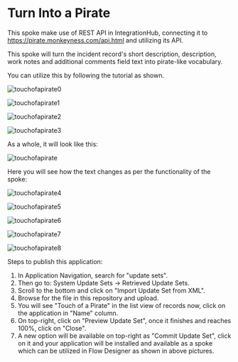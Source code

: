 # Turn Into a Pirate
This spoke make use of REST API in IntegrationHub, connecting it to https://pirate.monkeyness.com/api.html and utilizing its API.

This spoke will turn the incident record's short description, description, work notes and additional comments field text into pirate-like vocabulary.

You can utilize this by following the tutorial as shown.

![touchofapirate0](https://github.com/user-attachments/assets/b02950c6-8ff2-4476-b918-1df38dddaaf6)


![touchofapirate1](https://github.com/user-attachments/assets/3f5062a1-bb87-4c0d-b724-5f56a88f601a)


![touchofapirate2](https://github.com/user-attachments/assets/7dc252a8-355b-4a57-8950-dec744c7ba75)


![touchofapirate3](https://github.com/user-attachments/assets/dccfa443-2298-485e-84dd-b14043355fce)


As a whole, it will look like this:

![touchofapirate](https://github.com/user-attachments/assets/2c80c4af-5710-4c16-b895-cc97c4e4780e)



Here you will see how the text changes as per the functionality of the spoke:

![touchofapirate4](https://github.com/user-attachments/assets/f8ca4f63-9618-4594-9dbb-3b380b755ed1)


![touchofapirate5](https://github.com/user-attachments/assets/dac9dbf4-d36d-4800-bbfd-9a25fb685c29)


![touchofapirate6](https://github.com/user-attachments/assets/0f4bf757-d1df-4cf7-8b29-7ffd057044a2)


![touchofapirate7](https://github.com/user-attachments/assets/2232985a-c3f2-4d36-b262-42edf5c13d1a)


![touchofapirate8](https://github.com/user-attachments/assets/9e269ff8-1967-4e5a-9be3-58422ad2d7c4)


Steps to publish this application:

1. In Application Navigation, search for "update sets".
2. Then go to: System Update Sets -> Retrieved Update Sets.
3. Scroll to the bottom and click on "Import Update Set from XML".
4. Browse for the file in this repository and upload.
5. You will see "Touch of a Pirate" in the list view of records now, click on the application in "Name" column.
6. On top-right, click on "Preview Update Set", once it finishes and reaches 100%, click on "Close".
7. A new option will be available on top-right as "Commit Update Set", click on it and your application will be installed and available as a spoke which can be utilized in Flow Designer as shown in above pictures.

